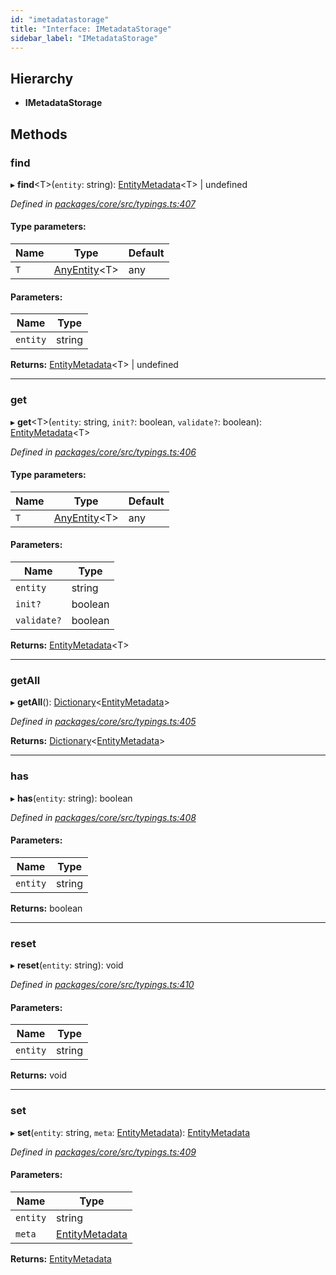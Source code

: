 ```yaml
---
id: "imetadatastorage"
title: "Interface: IMetadataStorage"
sidebar_label: "IMetadataStorage"
---
```


## Hierarchy

* **IMetadataStorage**

## Methods

### find

▸ **find**&#60;T>(`entity`: string): [EntityMetadata](../classes/entitymetadata.md)&#60;T> \| undefined

*Defined in [packages/core/src/typings.ts:407](https://github.com/mikro-orm/mikro-orm/blob/c7aaca40d/packages/core/src/typings.ts#L407)*

#### Type parameters:

Name | Type | Default |
------ | ------ | ------ |
`T` | [AnyEntity](../index.md#anyentity)&#60;T> | any |

#### Parameters:

Name | Type |
------ | ------ |
`entity` | string |

**Returns:** [EntityMetadata](../classes/entitymetadata.md)&#60;T> \| undefined

___

### get

▸ **get**&#60;T>(`entity`: string, `init?`: boolean, `validate?`: boolean): [EntityMetadata](../classes/entitymetadata.md)&#60;T>

*Defined in [packages/core/src/typings.ts:406](https://github.com/mikro-orm/mikro-orm/blob/c7aaca40d/packages/core/src/typings.ts#L406)*

#### Type parameters:

Name | Type | Default |
------ | ------ | ------ |
`T` | [AnyEntity](../index.md#anyentity)&#60;T> | any |

#### Parameters:

Name | Type |
------ | ------ |
`entity` | string |
`init?` | boolean |
`validate?` | boolean |

**Returns:** [EntityMetadata](../classes/entitymetadata.md)&#60;T>

___

### getAll

▸ **getAll**(): [Dictionary](../index.md#dictionary)&#60;[EntityMetadata](../classes/entitymetadata.md)>

*Defined in [packages/core/src/typings.ts:405](https://github.com/mikro-orm/mikro-orm/blob/c7aaca40d/packages/core/src/typings.ts#L405)*

**Returns:** [Dictionary](../index.md#dictionary)&#60;[EntityMetadata](../classes/entitymetadata.md)>

___

### has

▸ **has**(`entity`: string): boolean

*Defined in [packages/core/src/typings.ts:408](https://github.com/mikro-orm/mikro-orm/blob/c7aaca40d/packages/core/src/typings.ts#L408)*

#### Parameters:

Name | Type |
------ | ------ |
`entity` | string |

**Returns:** boolean

___

### reset

▸ **reset**(`entity`: string): void

*Defined in [packages/core/src/typings.ts:410](https://github.com/mikro-orm/mikro-orm/blob/c7aaca40d/packages/core/src/typings.ts#L410)*

#### Parameters:

Name | Type |
------ | ------ |
`entity` | string |

**Returns:** void

___

### set

▸ **set**(`entity`: string, `meta`: [EntityMetadata](../classes/entitymetadata.md)): [EntityMetadata](../classes/entitymetadata.md)

*Defined in [packages/core/src/typings.ts:409](https://github.com/mikro-orm/mikro-orm/blob/c7aaca40d/packages/core/src/typings.ts#L409)*

#### Parameters:

Name | Type |
------ | ------ |
`entity` | string |
`meta` | [EntityMetadata](../classes/entitymetadata.md) |

**Returns:** [EntityMetadata](../classes/entitymetadata.md)
